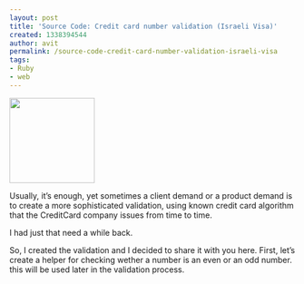```yaml
---
layout: post
title: 'Source Code: Credit card number validation (Israeli Visa)'
created: 1338394544
author: avit
permalink: /source-code-credit-card-number-validation-israeli-visa
tags:
- Ruby
- web
---
```

<a href='http://www.kensodev.com/2010/01/18/source-code-credit-card-number-validation-israeli-visa/credit-card-with-dollars/' rel='attachment wp-att-309'><img alt='' class='alignleft size-thumbnail wp-image-309' height='150' src='http://www.kensodev.com/wp-content/uploads/2010/01/iStock_000004333130XSmall-150x150.jpg' title='Credit card with dollars' width='150' /></a>
<p>Usually, it’s enough, yet sometimes a client demand or a product demand is to create a more sophisticated validation, using known credit card algorithm that the CreditCard company issues from time to time.</p>

<p>I had just that need a while back.</p>

<p>So, I created the validation and I decided to share it with you here. <!--more--> First, let’s create a helper for checking wether a number is an even or an odd number. this will be used later in the validation process. <script src='http://gist.github.com/279810.js?file=gistfile1.cs' /> A credit card validation is being done using something that’s called a “weight number”, each credit card number is attached to a weight number and some calculations are done accordingly. So, let’s create a class which takes a number and a weight number, we will also create a constructor for this class. <script src='http://gist.github.com/279812.js?file=gistfile1.cs' /></p>

<p>Now, we have the helper to check whether a number is odd or even, we have a class to hold the credit card numbers.</p>

<p>The algorithm says something simple, starting at the <strong>right </strong>side of the number (credit card number) start attaching weight numbers.</p>

<p>Start with 1, then 2 and so on and so fourth till the end of the number.</p>

<p>like so:</p>

<p><span>caption id=”attachment_315” align=”aligncenter” width=”364” caption=”Numbers and weight numbers”</span><a href='http://www.kensodev.com/2010/01/18/source-code-credit-card-number-validation-israeli-visa/18-01-2010-07-50-56/' rel='attachment wp-att-315'><img alt='' class='size-full wp-image-315' height='52' src='http://www.kensodev.com/wp-content/uploads/2010/01/18-01-2010-07-50-56.png' title='Credit card numbers' width='364' /></a><span>/caption</span></p>

<p>After you do this, multiply the number with the weight number, if the result you get is greated then the number 10, add the first number to the second number.</p>

<p>Example: if you get 16 in the result, simply add 1+6 and the final result is 7.</p>

<p>like so:</p>

<p><span>caption id=”attachment_316” align=”aligncenter” width=”373” caption=”Calculation metod - weight numbers”</span><a href='http://www.kensodev.com/2010/01/18/source-code-credit-card-number-validation-israeli-visa/18-01-2010-07-55-39/' rel='attachment wp-att-316'><img alt='' class='size-full wp-image-316' height='109' src='http://www.kensodev.com/wp-content/uploads/2010/01/18-01-2010-07-55-39.png' title='Credit card validation numbers' width='373' /></a><span>/caption</span></p>

<p>After you do this, simply sum up the result</p>

<p>8+5+7+0+2+4+0+0+0+1+4+1+6+2+2+8</p>

<p>Any result should is OK as long as the number is divided by 10, if the number is not divided by 10 exactly something is wrong with the credit card.</p>

<p>This is the final validation function</p>

<p>The function is commented so no further explanation is needed.</p>
<script src='http://gist.github.com/279817.js?file=gistfile1.cs' />
<p>Feel free to ask any question in the comments</p>
      
    <img src="http://feeds.feedburner.com/~r/KensoDev-en/~4/1DqmUNAdK5c" height="1" width="1"/>
